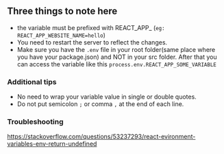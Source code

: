 ## Three things to note here
- the variable must be prefixed with REACT_APP_ (`eg: REACT_APP_WEBSITE_NAME=hello`)
- You need to restart the server to reflect the changes.
- Make sure you have the `.env` file in your root folder(same place where you have your package.json) and NOT in your src folder.
After that you can access the variable like this `process.env.REACT_APP_SOME_VARIABLE`

### Additional tips
- No need to wrap your variable value in single or double quotes.
- Do not put semicolon `;` or comma `,` at the end of each line.

### Troubleshooting
https://stackoverflow.com/questions/53237293/react-evironment-variables-env-return-undefined
